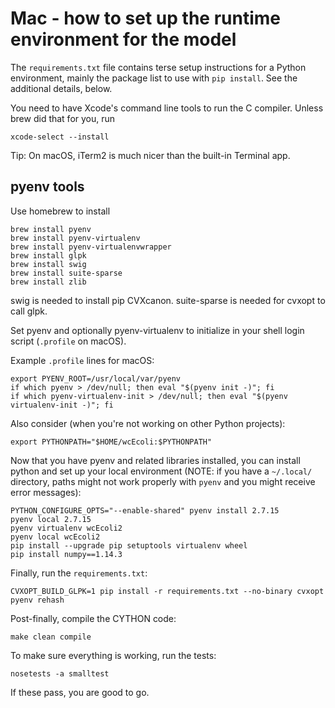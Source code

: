 Mac - how to set up the runtime environment for the model
===================================================

The `requirements.txt` file contains terse setup instructions for a Python environment, mainly the package list to use with `pip install`. See the additional details, below.

You need to have Xcode's command line tools to run the C compiler. Unless brew did that for you, run

    xcode-select --install

Tip: On macOS, iTerm2 is much nicer than the built-in Terminal app.

pyenv tools
------------

Use homebrew to install

    brew install pyenv
    brew install pyenv-virtualenv
    brew install pyenv-virtualenvwrapper
    brew install glpk
    brew install swig
    brew install suite-sparse
    brew install zlib

swig is needed to install pip CVXcanon.
suite-sparse is needed for cvxopt to call glpk.

Set pyenv and optionally pyenv-virtualenv to initialize in your shell login script (`.profile` on macOS).

Example `.profile` lines for macOS:

    export PYENV_ROOT=/usr/local/var/pyenv
    if which pyenv > /dev/null; then eval "$(pyenv init -)"; fi
    if which pyenv-virtualenv-init > /dev/null; then eval "$(pyenv virtualenv-init -)"; fi

Also consider (when you're not working on other Python projects):

    export PYTHONPATH="$HOME/wcEcoli:$PYTHONPATH"
    
Now that you have pyenv and related libraries installed, you can install python and set up your local environment (NOTE: if you have a `~/.local/` directory, paths might not work properly with `pyenv` and you might receive error messages):

    PYTHON_CONFIGURE_OPTS="--enable-shared" pyenv install 2.7.15
    pyenv local 2.7.15
    pyenv virtualenv wcEcoli2
    pyenv local wcEcoli2
    pip install --upgrade pip setuptools virtualenv wheel
    pip install numpy==1.14.3

Finally, run the `requirements.txt`:

    CVXOPT_BUILD_GLPK=1 pip install -r requirements.txt --no-binary cvxopt
    pyenv rehash

Post-finally, compile the CYTHON code:

    make clean compile

To make sure everything is working, run the tests:

    nosetests -a smalltest

If these pass, you are good to go.

